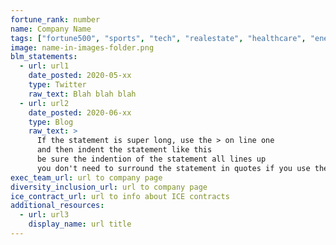 ```yaml
---
fortune_rank: number
name: Company Name
tags: ["fortune500", "sports", "tech", "realestate", "healthcare", "energy"]
image: name-in-images-folder.png
blm_statements:
  - url: url1
    date_posted: 2020-05-xx
    type: Twitter
    raw_text: Blah blah blah
  - url: url2
    date_posted: 2020-06-xx
    type: Blog
    raw_text: >
      If the statement is super long, use the > on line one
      and then indent the statement like this
      be sure the indention of the statement all lines up
      you don't need to surround the statement in quotes if you use the `>`
exec_team_url: url to company page
diversity_inclusion_url: url to company page
ice_contract_url: url to info about ICE contracts
additional_resources:
  - url: url3
    display_name: url title
---
```

